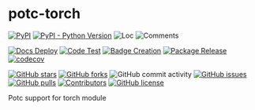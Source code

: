 # potc-torch

[![PyPI](https://img.shields.io/pypi/v/potc-torch)](https://pypi.org/project/potc-torch/)
[![PyPI - Python Version](https://img.shields.io/pypi/pyversions/potc-torch)](https://pypi.org/project/potc-torch/)
![Loc](https://img.shields.io/endpoint?url=https://gist.githubusercontent.com/HansBug/3e63a380eb43c56825d95931fd08ed61/raw/loc.json)
![Comments](https://img.shields.io/endpoint?url=https://gist.githubusercontent.com/HansBug/3e63a380eb43c56825d95931fd08ed61/raw/comments.json)

[![Docs Deploy](https://github.com/potc-dev/potc-torch/workflows/Docs%20Deploy/badge.svg)](https://github.com/potc-dev/potc-torch/actions?query=workflow%3A%22Docs+Deploy%22)
[![Code Test](https://github.com/potc-dev/potc-torch/workflows/Code%20Test/badge.svg)](https://github.com/potc-dev/potc-torch/actions?query=workflow%3A%22Code+Test%22)
[![Badge Creation](https://github.com/potc-dev/potc-torch/workflows/Badge%20Creation/badge.svg)](https://github.com/potc-dev/potc-torch/actions?query=workflow%3A%22Badge+Creation%22)
[![Package Release](https://github.com/potc-dev/potc-torch/workflows/Package%20Release/badge.svg)](https://github.com/potc-dev/potc-torch/actions?query=workflow%3A%22Package+Release%22)
[![codecov](https://codecov.io/gh/potc-dev/potc-torch/branch/main/graph/badge.svg?token=XJVDP4EFAT)](https://codecov.io/gh/potc-dev/potc-torch)

[![GitHub stars](https://img.shields.io/github/stars/potc-dev/potc-torch)](https://github.com/potc-dev/potc-torch/stargazers)
[![GitHub forks](https://img.shields.io/github/forks/potc-dev/potc-torch)](https://github.com/potc-dev/potc-torch/network)
![GitHub commit activity](https://img.shields.io/github/commit-activity/m/potc-dev/potc-torch)
[![GitHub issues](https://img.shields.io/github/issues/potc-dev/potc-torch)](https://github.com/potc-dev/potc-torch/issues)
[![GitHub pulls](https://img.shields.io/github/issues-pr/potc-dev/potc-torch)](https://github.com/potc-dev/potc-torch/pulls)
[![Contributors](https://img.shields.io/github/contributors/potc-dev/potc-torch)](https://github.com/potc-dev/potc-torch/graphs/contributors)
[![GitHub license](https://img.shields.io/github/license/potc-dev/potc-torch)](https://github.com/potc-dev/potc-torch/blob/master/LICENSE)

Potc support for torch module
